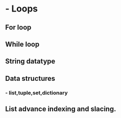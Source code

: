 # -  Loops
## For loop
## While loop  <br>
## String datatype 
## Data structures
### - list,tuple,set,dictionary
## List advance indexing and slacing.
